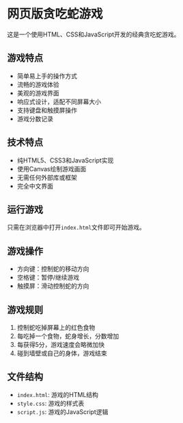 # 网页版贪吃蛇游戏

这是一个使用HTML、CSS和JavaScript开发的经典贪吃蛇游戏。

## 游戏特点

- 简单易上手的操作方式
- 流畅的游戏体验
- 美观的游戏界面
- 响应式设计，适配不同屏幕大小
- 支持键盘和触摸屏操作
- 游戏分数记录

## 技术特点

- 纯HTML5、CSS3和JavaScript实现
- 使用Canvas绘制游戏画面
- 无需任何外部库或框架
- 完全中文界面

## 运行游戏

只需在浏览器中打开`index.html`文件即可开始游戏。

## 游戏操作

- 方向键：控制蛇的移动方向
- 空格键：暂停/继续游戏
- 触摸屏：滑动控制蛇的方向

## 游戏规则

1. 控制蛇吃掉屏幕上的红色食物
2. 每吃掉一个食物，蛇身增长，分数增加
3. 每获得5分，游戏速度会略微加快
4. 碰到墙壁或自己的身体，游戏结束

## 文件结构

- `index.html`: 游戏的HTML结构
- `style.css`: 游戏的样式表
- `script.js`: 游戏的JavaScript逻辑 